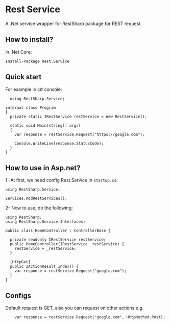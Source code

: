# Rest Service
A .Net service wrapper for RestSharp package for REST request.

## How to install?
In .Net Core:
```
Install-Package Rest.Service
```

## Quick start
For example in c# console:
```
  using RestSharp.Service;
```
```
internal class Program
{
  private static IRestService restService = new RestService();
  
  static void Main(string[] args)
  {
    var response = restService.Request("https://google.com");
      
    Console.WriteLine(response.StatusCode);
  }
}
```
## How to use in Asp.net?
1- At first, we need config Rest.Service in `startup.cs`:
```
using RestSharp.Service;
```
```
Services.AddRestServices();
```

2- Now to use, do the following:
```
using RestSharp;
using RestSharp.Service.Interfaces;
```
```
public class HomeController : ControllerBase {

  private readonly IRestService restService;
  public HomeController(IRestService _restService) {
    restService = _restService;
  }
  
  [HttpGet]
  public IActionResult Index() {
    var response = restService.Request("google.com");
  }
}
```
## Configs
Default request is GET, also you can request on other actions e.g.
```
    var response = restService.Request("google.com", HttpMethod.Post);
```
